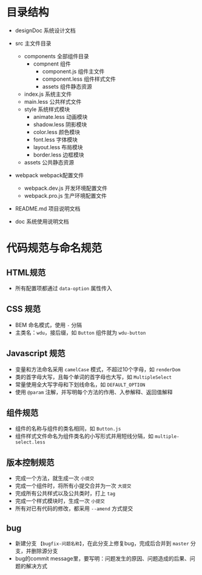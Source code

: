 # 目录结构
+ designDoc 系统设计文档

+ src 主文件目录
  - components 全部组件目录
    - compnent 组件
      - component.js 组件主文件
      - component.less 组件样式文件
      - assets 组件静态资源
  - index.js 系统主文件
  - main.less 公共样式文件
  - style 系统样式模块
    - animate.less  动画模块
    - shadow.less  阴影模块
    - color.less  颜色模块
    - font.less 字体模块
    - layout.less  布局模块
    - border.less  边框模块
  - assets 公共静态资源

+ webpack webpack配置文件
  - webpack.dev.js 开发环境配置文件
  - webpack.pro.js 生产环境配置文件

+ README.md 项目说明文档

+ doc 系统使用说明文档



# 代码规范与命名规范

## HTML规范
 + 所有配置项都通过 `data-option` 属性传入

## CSS 规范
 + BEM 命名模式，使用 `-` 分隔
 + 主类名：`wdu`，接后缀，如 `Button` 组件就为 `wdu-button`
  
## Javascript 规范
 + 变量和方法命名采用 `camelCase` 模式，不超过10个字母，如 `renderDom`
 + 类的首字母大写，且每个单词的首字母也大写，如 `MultipleSelect`
 + 常量使用全大写字母和下划线命名，如 `DEFAULT_OPTION`
 + 使用 `@param` 注解，并写明每个方法的作用、入参解释、返回值解释
 
## 组件规范
 + 组件的名称与组件的类名相同，如 `Button.js` 
 + 组件样式文件命名为组件类名的小写形式并用短线分隔，如 `multiple-select.less`

## 版本控制规范
 + 完成一个方法，就生成一次 `小提交`
 + 完成一个组件时，将所有小提交合并为一次 `大提交`
 + 完成所有公共样式以及公共类时，打上 `tag`
 + 完成一个样式模块时，生成一次 `小提交`
 + 所有对已有代码的修改，都采用 `--amend` 方式提交

## bug
 + 新建分支 `【bugfix-问题名称】`，在此分支上修复bug，完成后合并到 `master` 分支，并删除源分支
 + bug的commit message里，要写明：问题发生的原因、问题造成的后果、问题的解决方式